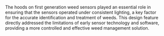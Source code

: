 The hoods on first generation weed sensors played an essential role in ensuring that the sensors operated under consistent lighting, a key factor for the accurate identification and treatment of weeds. This design feature directly addressed the limitations of early sensor technology and software, providing a more controlled and effective weed management solution.
